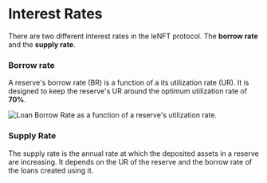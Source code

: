 # Interest Rates

There are two different interest rates in the leNFT protocol. The **borrow rate** and the **supply rate**.

### Borrow rate

A reserve's borrow rate (BR) is a function of a its utilization rate (UR). It is designed to keep the reserve's UR around the optimum utilization rate of **70%**.

![Loan Borrow Rate as a function of a reserve's utilization rate.](../.gitbook/assets/interest\_rate.png)

### Supply Rate

The supply rate is the annual rate at which the deposited assets in a reserve are increasing. It depends on the UR of the reserve and the borrow rate of the loans created using it.
